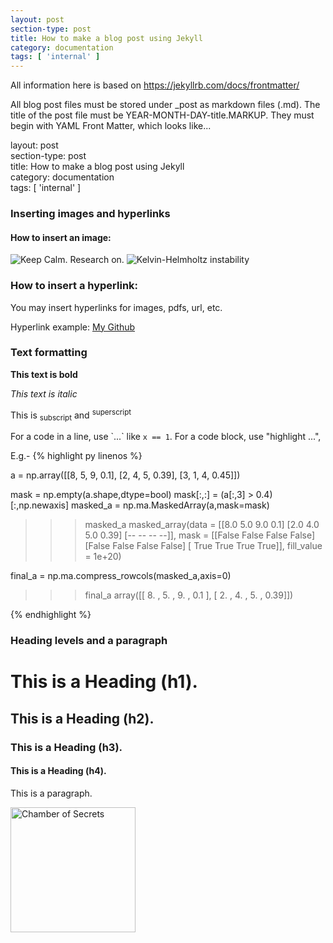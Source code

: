 ```yaml
---
layout: post
section-type: post
title: How to make a blog post using Jekyll
category: documentation
tags: [ 'internal' ]
---
```

<p> All information here is based on
<a href="https://jekyllrb.com/docs/frontmatter/"> https://jekyllrb.com/docs/frontmatter/ </a>  </p>

<p> All blog post files must be stored under _post as markdown files (.md). The title of the post file must be YEAR-MONTH-DAY-title.MARKUP.
They must begin with YAML Front Matter, which looks like... </p>

<p> layout: post <br>
section-type: post <br>
title: How to make a blog post using Jekyll <br>
category: documentation <br>
tags: [ 'internal' ] </p>


<h3> Inserting images and hyperlinks </h3>
<h4> How to insert an image:</h4>
<img src="{{ site.url }}/images/blog/2021-01-01/Keep_Calm.jpg" alt="Keep Calm. Research on.">
<img src="{{ site.url }}/images/blog/2021-01-01/kh_cloud.jpg" alt="Kelvin-Helmholtz instability" >


<h3>  How to insert a hyperlink:</h3>
<p> You may insert hyperlinks for images, pdfs, url, etc. </p>
<p> Hyperlink example: <a href="https://github.com/tmatsuzawa"> My Github</a> </p>

<h3> Text formatting </h3>
<p><b>This text is bold</b></p>
<p><i>This text is italic</i></p>
<p>This is <sub>subscript</sub> and <sup>superscript</sup></p>

For a code in a line, use \`...\` like `x == 1`.
For a code block, use "highlight ...",

E.g.-
{% highlight py linenos %}

a = np.array([[8, 5, 9, 0.1],
              [2, 4, 5, 0.39],
              [3, 1, 4, 0.45]])

mask = np.empty(a.shape,dtype=bool)
mask[:,:] = (a[:,3] > 0.4)[:,np.newaxis]
masked_a = np.ma.MaskedArray(a,mask=mask)

>>> masked_a
masked_array(data =
 [[8.0 5.0 9.0 0.1]
 [2.0 4.0 5.0 0.39]
 [-- -- -- --]],
             mask =
 [[False False False False]
 [False False False False]
 [ True  True  True  True]],
       fill_value = 1e+20)

final_a = np.ma.compress_rowcols(masked_a,axis=0)

>>> final_a
array([[ 8.  ,  5.  ,  9.  ,  0.1 ],
       [ 2.  ,  4.  ,  5.  ,  0.39]])


{% endhighlight %}


[comment]: <> (######################################################)

<h3>  Heading levels and a paragraph </h3>
<h1> This is a Heading (h1). </h1>
<h2> This is a Heading (h2). </h2>
<h3> This is a Heading (h3). </h3>
<h4> This is a Heading (h4). </h4>
<p> This is a paragraph.</p>



<a href="https://tmatsuzawa.github.io/chofse/chofse.html"> <img src="{{ site.url }}/images/chofse/dobby.jpg" alt="Chamber of Secrets" width="200"> </a>
